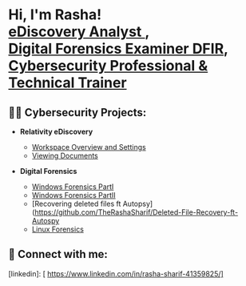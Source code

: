 <h1>Hi, I'm Rasha! <br/><a href="https://github.com/TheRashaSharif/TheRashaSharif)"> eDiscovery Analyst </a>, <br/><a href="https://github.com/TheRashaSharif/TheRashaSharif)"> Digital Forensics Examiner DFIR</a>, <a href="https://www.linkedin.com/in/rasha-sharif-41359825/">Cybersecurity Professional &  Technical Trainer</a> 
  
<h2>👨‍💻 Cybersecurity Projects: </h2>

  
  
 
  
- <b>Relativity eDiscovery</b>
  - [Workspace Overview and Settings](https://github.com/TheRashaSharif/eDiscovery-Relativity-Basics)
  - [Viewing Documents](https://github.com/TheRashaSharif/Viewing_Documents)


- <b>Digital Forensics</b>
   - [Windows Forensics PartI](https://github.com/TheRashaSharif/Windows-Forensics)
   - [Windows Forensics PartII](https://github.com/TheRashaSharif/Windows-Forensics-PartII)
   - [Recovering deleted files ft Autopsy](https://github.com/TheRashaSharif/Deleted-File-Recovery-ft-Autospy
   - [Linux Forensics](https://github.com/TheRashaSharif/Linux-Forensics)
  
  
<h2> 🤳 Connect with me:</h2>

[linkedin]: [ https://www.linkedin.com/in/rasha-sharif-41359825/]

